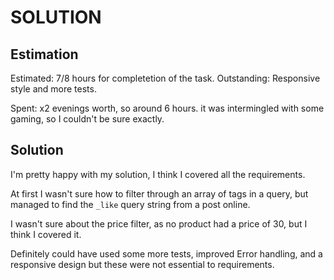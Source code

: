 # SOLUTION

## Estimation

Estimated: 7/8 hours for completetion of the task. Outstanding: Responsive style and more tests.

Spent: x2 evenings worth, so around 6 hours. it was intermingled with some gaming, so I couldn't be sure exactly.

## Solution

I'm pretty happy with my solution, I think I covered all the requirements.

At first I wasn't sure how to filter through an array of tags in a query, but managed to find the `_like` query string from a post online.

I wasn't sure about the price filter, as no product had a price of 30, but I think I covered it.

Definitely could have used some more tests, improved Error handling, and a responsive design but these were not essential to requirements.
